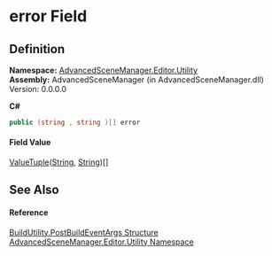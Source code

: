 # error Field




## Definition
**Namespace:** <a href="N_AdvancedSceneManager_Editor_Utility.md">AdvancedSceneManager.Editor.Utility</a>  
**Assembly:** AdvancedSceneManager (in AdvancedSceneManager.dll) Version: 0.0.0.0

**C#**
``` C#
public (string , string )[] error
```



#### Field Value
<a href="https://learn.microsoft.com/dotnet/api/system.valuetuple-2" target="_blank" rel="noopener noreferrer">ValueTuple</a>(<a href="https://learn.microsoft.com/dotnet/api/system.string" target="_blank" rel="noopener noreferrer">String</a>, <a href="https://learn.microsoft.com/dotnet/api/system.string" target="_blank" rel="noopener noreferrer">String</a>)[]

## See Also


#### Reference
<a href="T_AdvancedSceneManager_Editor_Utility_BuildUtility_PostBuildEventArgs.md">BuildUtility.PostBuildEventArgs Structure</a>  
<a href="N_AdvancedSceneManager_Editor_Utility.md">AdvancedSceneManager.Editor.Utility Namespace</a>  
